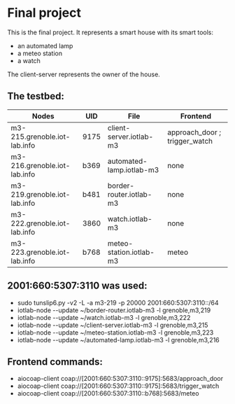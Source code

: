 # Final project

This is the final project. It represents a smart house with its smart tools:
  - an automated lamp
  - a meteo station
  - a watch

The client-server represents the owner of the house.

## The testbed:

|Nodes                        |  UID |  File                    |               Frontend       |
|-----------------------------|------|--------------------------|------------------------------|
|m3-215.grenoble.iot-lab.info | 9175 | client-server.iotlab-m3  | approach_door ; trigger_watch|
|m3-216.grenoble.iot-lab.info | b369 | automated-lamp.iotlab-m3 | none                         |
|m3-219.grenoble.iot-lab.info | b481 | border-router.iotlab-m3  | none                         |
|m3-222.grenoble.iot-lab.info | 3860 | watch.iotlab-m3          | none                         |
|m3-223.grenoble.iot-lab.info | b768 | meteo-station.iotlab-m3  | meteo                        |

## 2001:660:5307:3110 was used:
  - sudo tunslip6.py -v2 -L -a m3-219 -p 20000 2001:660:5307:3110::/64
  - iotlab-node --update ~/border-router.iotlab-m3 -l grenoble,m3,219
  - iotlab-node --update ~/watch.iotlab-m3 -l grenoble,m3,222
  - iotlab-node --update ~/client-server.iotlab-m3 -l grenoble,m3,215
  - iotlab-node --update ~/meteo-station.iotlab-m3 -l grenoble,m3,223
  - iotlab-node --update ~/automated-lamp.iotlab-m3 -l grenoble,m3,216


## Frontend commands:
  - aiocoap-client coap://[2001:660:5307:3110::9175]:5683/approach_door
  - aiocoap-client coap://[2001:660:5307:3110::9175]:5683/trigger_watch
  - aiocoap-client coap://[2001:660:5307:3110::b768]:5683/meteo
